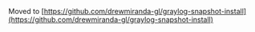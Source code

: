 Moved to [https://github.com/drewmiranda-gl/graylog-snapshot-install](https://github.com/drewmiranda-gl/graylog-snapshot-install)